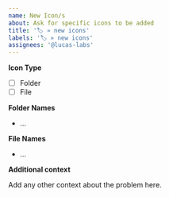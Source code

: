 ```yaml
---
name: New Icon/s
about: Ask for specific icons to be added
title: '🏷️ » new icons'
labels: '🏷️ » new icons'
assignees: '@lucas-labs'
---
```


**Icon Type**

- [ ] Folder
- [ ] File

**Folder Names**

<!-- delete if not applicable -->

- ...

**File Names**

<!-- delete if not applicable -->

- ...

**Additional context**

<!-- delete if not applicable -->

Add any other context about the problem here.
